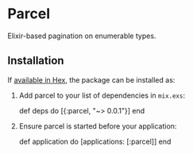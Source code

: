 # Parcel

Elixir-based pagination on enumerable types.

## Installation

If [available in Hex](https://hex.pm/docs/publish), the package can be installed as:

  1. Add parcel to your list of dependencies in `mix.exs`:

        def deps do
          [{:parcel, "~> 0.0.1"}]
        end

  2. Ensure parcel is started before your application:

        def application do
          [applications: [:parcel]]
        end
